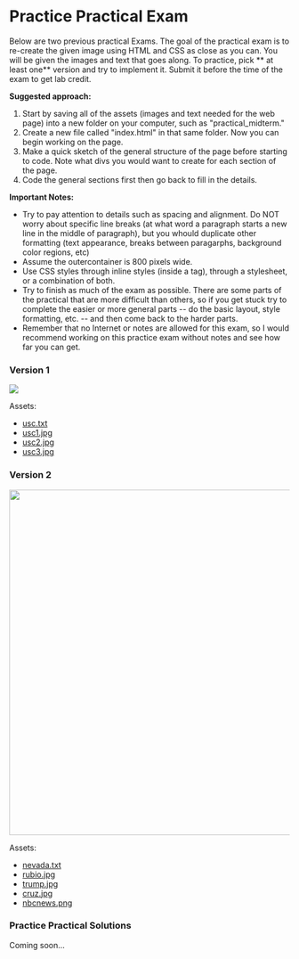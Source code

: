 Practice Practical Exam
=======================

Below are two previous practical Exams. The goal of the practical exam is to re-create the given image using HTML and CSS as close as you can. You will be given the images and text that goes along. To practice, pick ** at least one** version and try to implement it. Submit it before the time of the exam to get lab credit.

**Suggested approach:**
1. Start by saving all of the assets (images and text needed for the web page) into a new folder on your computer, such as "practical_midterm."
2. Create a new file called "index.html" in that same folder. Now you can begin working on the page.
3. Make a quick sketch of the general structure of the page before starting to code. Note what divs you would want to create for each section of the page.
4. Code the general sections first then go back to fill in the details.

**Important Notes:**
* Try to pay attention to details such as spacing and alignment. Do NOT worry about specific line breaks (at what word a paragraph starts a new line in the middle of paragraph), but you whould duplicate other formatting (text appearance, breaks between paragarphs, background color regions, etc)
* Assume the outercontainer is 800 pixels wide. 
* Use CSS styles through inline styles (inside a tag), through a stylesheet, or a combination of both.
* Try to finish as much of the exam as possible. There are some parts of the practical that are more difficult than others, so if you get stuck try to complete the easier or more general parts -- do the basic layout, style formatting, etc. -- and then come back to the harder parts. 
* Remember that no Internet or notes are allowed for this exam, so I would recommend working on this practice exam without notes and see how far you can get.

### Version 1

<img src="/images/midterm/practical_exam01.png"/>

Assets:
* [usc.txt](/midterm_practice/usc.txt)
* [usc1.jpg](/midterm_practice/usc1.jpg)
* [usc2.jpg](/midterm_practice/usc2.jpg)
* [usc3.jpg](/midterm_practice/usc3.jpg)

### Version 2

<img src="/images/midterm/practical_exam02.png" style="width:620px;"/>

Assets:
* [nevada.txt](/images/midterm/nevada.txt)
* [rubio.jpg](/images/midterm/rubio.jpg)
* [trump.jpg](/images/midterm/trump.jpg)
* [cruz.jpg](/images/midterm/cruz.jpg)
* [nbcnews.png](/images/midterm/nbcnews.png)


### Practice Practical Solutions
Coming soon...

<!-- Remember, there are many many ways to code, so this is NOT the complete solution. This is just ONE way of many to code the article. Use this only as reference.

* [Finished Practice Practical](/midterm_practice/practice_practical_key.html)

Below is another version of last year's exam. This is an example of a near perfect score. 
* [Finished Practice Practical V2](/midterm_practice/practice_practical_v2_key.html) -->

